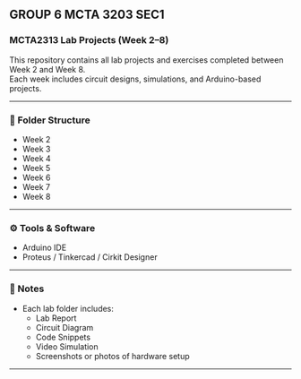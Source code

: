 ## GROUP 6 MCTA 3203 SEC1

### MCTA2313 Lab Projects (Week 2–8)

This repository contains all lab projects and exercises completed between Week 2 and Week 8.  
Each week includes circuit designs, simulations, and Arduino-based projects.

---

### 📂 Folder Structure
  - Week 2
  - Week 3
  - Week 4
  - Week 5
  - Week 6
  - Week 7
  - Week 8

---

### ⚙️ Tools & Software
- Arduino IDE
- Proteus / Tinkercad / Cirkit Designer

---

### 🧾 Notes
- Each lab folder includes:
  - Lab Report
  - Circuit Diagram
  - Code Snippets
  - Video Simulation
  - Screenshots or photos of hardware setup 

---
